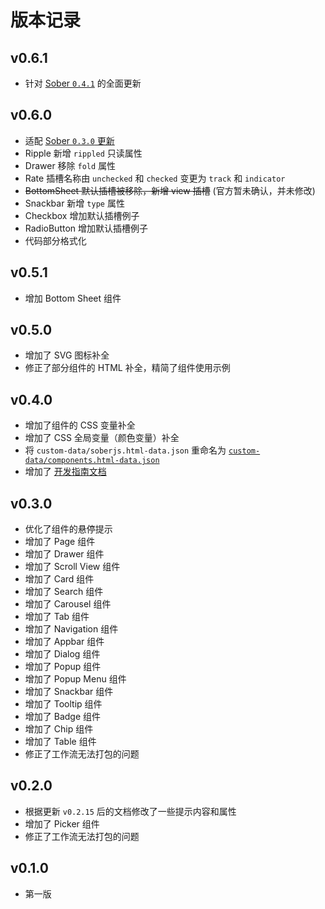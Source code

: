 # 版本记录

## v0.6.1

- 针对 [Sober `0.4.1`](https://soberjs.com/introduction/update-log) 的全面更新

## v0.6.0

- 适配 [Sober `0.3.0` 更新](https://soberjs.com/introduction/update-log)
- Ripple 新增 `rippled` 只读属性
- Drawer 移除 `fold` 属性
- Rate 插槽名称由 `unchecked` 和 `checked` 变更为 `track` 和 `indicator`
- ~~BottomSheet 默认插槽被移除，新增 view 插槽~~
  (官方暂未确认，并未修改)
- Snackbar 新增 `type` 属性
- Checkbox 增加默认插槽例子
- RadioButton 增加默认插槽例子
- 代码部分格式化

## v0.5.1

- 增加 Bottom Sheet 组件

## v0.5.0

- 增加了 SVG 图标补全
- 修正了部分组件的 HTML 补全，精简了组件使用示例

## v0.4.0

- 增加了组件的 CSS 变量补全
- 增加了 CSS 全局变量（颜色变量）补全
- 将 `custom-data/soberjs.html-data.json` 重命名为 [`custom-data/components.html-data.json`](https://github.com/lingbopro/soberjs-vscode/blob/master/custom-data/components.html-data.json)
- 增加了 [开发指南文档](https://github.com/lingbopro/soberjs-vscode/blob/master/docs/dev-guide.md)

## v0.3.0

- 优化了组件的悬停提示
- 增加了 Page 组件
- 增加了 Drawer 组件
- 增加了 Scroll View 组件
- 增加了 Card 组件
- 增加了 Search 组件
- 增加了 Carousel 组件
- 增加了 Tab 组件
- 增加了 Navigation 组件
- 增加了 Appbar 组件
- 增加了 Dialog 组件
- 增加了 Popup 组件
- 增加了 Popup Menu 组件
- 增加了 Snackbar 组件
- 增加了 Tooltip 组件
- 增加了 Badge 组件
- 增加了 Chip 组件
- 增加了 Table 组件
- 修正了工作流无法打包的问题

## v0.2.0

- 根据更新 `v0.2.15` 后的文档修改了一些提示内容和属性
- 增加了 Picker 组件
- 修正了工作流无法打包的问题

## v0.1.0

- 第一版
